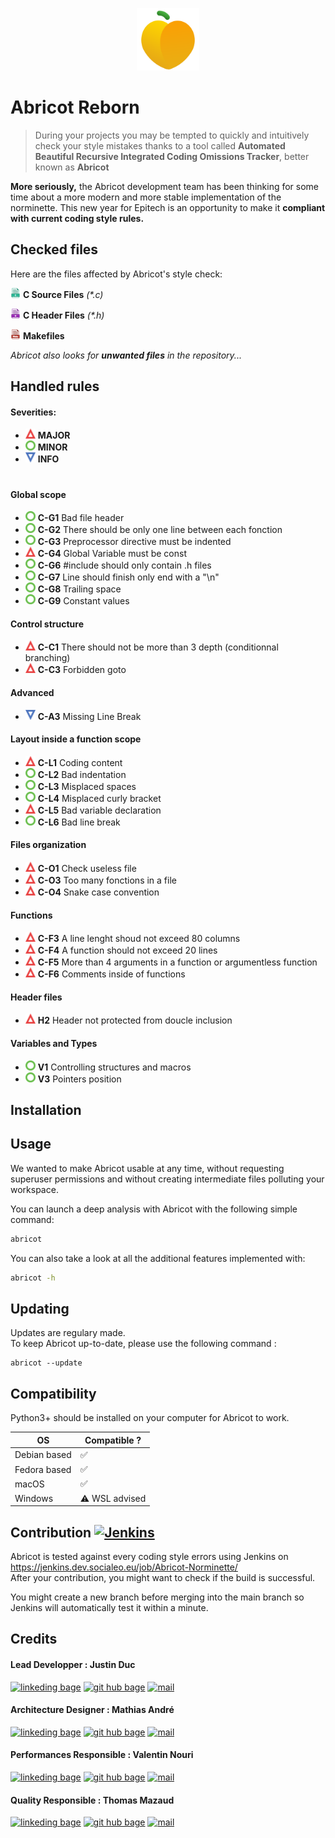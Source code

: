 <p align="center">
    <img width=100 src=".github/assets/lebrico.png">
</p>

# Abricot Reborn

> During your projects you may be tempted to quickly and intuitively check your style mistakes thanks to a tool called **Automated Beautiful Recursive Integrated Coding Omissions Tracker**, better known as **Abricot**

**More seriously,** the Abricot development team has been thinking for some time about a more modern and more stable implementation of the norminette. This new year for Epitech is an opportunity to make it **compliant with current coding style rules.**

## Checked files

Here are the files affected by Abricot's style check:

<img height=16 src=".github/assets/files/cfile.png"> **C Source Files** _(*.c)_

<img height=16 src=".github/assets/files/hfile.png"> **C Header Files** _(*.h)_

<img height=16 src=".github/assets/files/makefile.png"> **Makefiles** 

_Abricot also looks for **unwanted files** in the repository..._

## Handled rules

#### Severities:
- <img height=16 src=".github/assets/severity/major.png"> **MAJOR**
- <img height=16 src=".github/assets/severity/minor.png"> **MINOR**
- <img height=16 src=".github/assets/severity/info.png"> **INFO**

#

#### Global scope

- <img height=16 src=".github/assets/severity/minor.png"> **C-G1** Bad file header
- <img height=16 src=".github/assets/severity/minor.png"> **C-G2** There should be only one line between each fonction
- <img height=16 src=".github/assets/severity/minor.png"> **C-G3** Preprocessor directive must be indented
- <img height=16 src=".github/assets/severity/major.png"> **C-G4** Global Variable must be const
- <img height=16 src=".github/assets/severity/minor.png"> **C-G6** #include should only contain .h files
- <img height=16 src=".github/assets/severity/minor.png"> **C-G7** Line should finish only end with a "\n"
- <img height=16 src=".github/assets/severity/minor.png"> **C-G8** Trailing space
- <img height=16 src=".github/assets/severity/minor.png"> **C-G9** Constant values

####  Control structure

- <img height=16 src=".github/assets/severity/major.png"> **C-C1** There should not be more than 3 depth (conditionnal branching)
- <img height=16 src=".github/assets/severity/major.png"> **C-C3** Forbidden goto

####  Advanced

- <img height=16 src=".github/assets/severity/info.png"> **C-A3** Missing Line Break

#### Layout inside a function scope

- <img height=16 src=".github/assets/severity/major.png"> **C-L1** Coding content
- <img height=16 src=".github/assets/severity/minor.png"> **C-L2** Bad indentation
- <img height=16 src=".github/assets/severity/minor.png"> **C-L3** Misplaced spaces
- <img height=16 src=".github/assets/severity/minor.png"> **C-L4** Misplaced curly bracket
- <img height=16 src=".github/assets/severity/major.png"> **C-L5** Bad variable declaration
- <img height=16 src=".github/assets/severity/minor.png"> **C-L6** Bad line break

#### Files organization

- <img height=16 src=".github/assets/severity/major.png"> **C-O1** Check useless file
- <img height=16 src=".github/assets/severity/major.png"> **C-O3** Too many fonctions in a file
- <img height=16 src=".github/assets/severity/major.png"> **C-O4** Snake case convention

#### Functions

- <img height=16 src=".github/assets/severity/major.png"> **C-F3** A line lenght shoud not exceed 80 columns
- <img height=16 src=".github/assets/severity/major.png"> **C-F4** A function should not exceed 20 lines
- <img height=16 src=".github/assets/severity/major.png"> **C-F5** More than 4 arguments in a function or argumentless function
- <img height=16 src=".github/assets/severity/major.png"> **C-F6** Comments inside of functions

#### Header files

- <img height=16 src=".github/assets/severity/major.png"> **H2** Header not protected from doucle inclusion

#### Variables and Types

- <img height=16 src=".github/assets/severity/minor.png"> **V1** Controlling structures and macros
- <img height=16 src=".github/assets/severity/minor.png"> **V3** Pointers position

## Installation



## Usage

We wanted to make Abricot usable at any time, without requesting superuser permissions and without creating intermediate files polluting your workspace.

You can launch a deep analysis with Abricot with the following simple command:

```bash
abricot
```

You can also take a look at all the additional features implemented with:

```bash
abricot -h
```

## Updating

Updates are regulary made.<br />
To keep Abricot up-to-date, please use the following command :
```
abricot --update
```

## Compatibility

Python3+ should be installed on your computer for Abricot to work.

| OS           	| Compatible ?  	|
|--------------	|---------------	|
| Debian based 	| ✅             	|
| Fedora based 	| ✅             	|
| macOS        	| ✅             	|
| Windows      	| ⚠️ WSL advised 	|

## Contribution [![Jenkins](https://img.shields.io/jenkins/build?jobUrl=https%3A%2F%2Fjenkins.dev.socialeo.eu%2Fjob%2FAbricot-Norminette%2Fjob%2Fmain%2F&label=Jenkins&logo=Jenkins&logoColor=red&style=for-the-badge)](https://jenkins.dev.socialeo.eu/job/Abricot-Norminette/)

Abricot is tested against every coding style errors using Jenkins on https://jenkins.dev.socialeo.eu/job/Abricot-Norminette/ <br />
After your contribution, you might want to check if the build is successful.

You might create a new branch before merging into the main branch so Jenkins will automatically test it within a minute.

## Credits

#### Lead Developper : Justin Duc

[![linkeding bage](https://img.shields.io/badge/-linkedin-0A66C2?logo=linkedin&style=for-the-badge)](https://www.linkedin.com/in/justin-duc-51b09b225/)
[![git hub bage](https://img.shields.io/badge/-GitHub-181717?logo=GitHub&style=for-the-badge)](https://github.com/Just1truc)
[![mail](https://img.shields.io/badge/-Mail-0078D4?logo=Microsoft-Outlook&style=for-the-badge)](mailto:justin.duc@epitech.eu)

#### Architecture Designer : Mathias André

[![linkeding bage](https://img.shields.io/badge/-linkedin-0A66C2?logo=linkedin&style=for-the-badge)](https://www.linkedin.com/in/mathias-andré/)
[![git hub bage](https://img.shields.io/badge/-GitHub-181717?logo=GitHub&style=for-the-badge)](https://github.com/MathiDEV)
[![mail](https://img.shields.io/badge/-Mail-0078D4?logo=Microsoft-Outlook&style=for-the-badge)](mailto:mathias.andre@epitech.eu)

#### Performances Responsible : Valentin Nouri

[![linkeding bage](https://img.shields.io/badge/-linkedin-0A66C2?logo=linkedin&style=for-the-badge)](https://www.linkedin.com/in/valentin-nouri/)
[![git hub bage](https://img.shields.io/badge/-GitHub-181717?logo=GitHub&style=for-the-badge)](https://github.com/vavarier)
[![mail](https://img.shields.io/badge/-Mail-0078D4?logo=Microsoft-Outlook&style=for-the-badge)](mailto:valentin.nouri@epitech.eu)

#### Quality Responsible : Thomas Mazaud

[![linkeding bage](https://img.shields.io/badge/-linkedin-0A66C2?logo=linkedin&style=for-the-badge)](https://www.linkedin.com/in/thomasmazaud/)
[![git hub bage](https://img.shields.io/badge/-GitHub-181717?logo=GitHub&style=for-the-badge)](https://github.com/Fyroeo)
[![mail](https://img.shields.io/badge/-Mail-0078D4?logo=Microsoft-Outlook&style=for-the-badge)](mailto:thomas.mazaud@epitech.eu)
